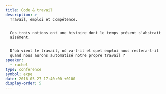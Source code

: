 ```yaml
---
title: Code & travail
description: >-
  Travail, emploi et compétence.


  Ces trois notions ont une histoire dont le temps présent s'abstrait
  aisément.


  D'où vient le travail, où va-t-il et quel emploi nous restera-t-il
  quand nous aurons automatisé notre propre travail ?
speaker:
  - rachel
type: conference
symbol: expe
date: 2016-05-27 17:40:00 +0100
display-order: 5
---
```

